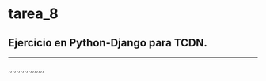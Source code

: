# tarea_8 
Ejercicio en Python-Django para TCDN.
----
-------------------------------------
,,,,,,,,,,,,,,,,,,
